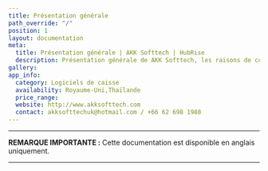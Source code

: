 ```yaml
---
title: Présentation générale
path_override: "/"
position: 1
layout: documentation
meta:
  title: Présentation générale | AKK Softtech | HubRise
  description: Présentation générale de AKK Softtech, les raisons de connecter AKK Softtech à HubRise et les fonctionnalités de l'intégration avec HubRise.
gallery:
app_info:
  category: Logiciels de caisse
  availability: Royaume-Uni,Thaïlande
  price_range:
  website: http://www.akksofttech.com
  contact: akksofttechuk@hotmail.com / +66 62 698 1988
---
```


---

**REMARQUE IMPORTANTE :** Cette documentation est disponible <Link to="/apps/akk-softtech" addLocalePrefix={false}>en anglais uniquement</Link>.

---
